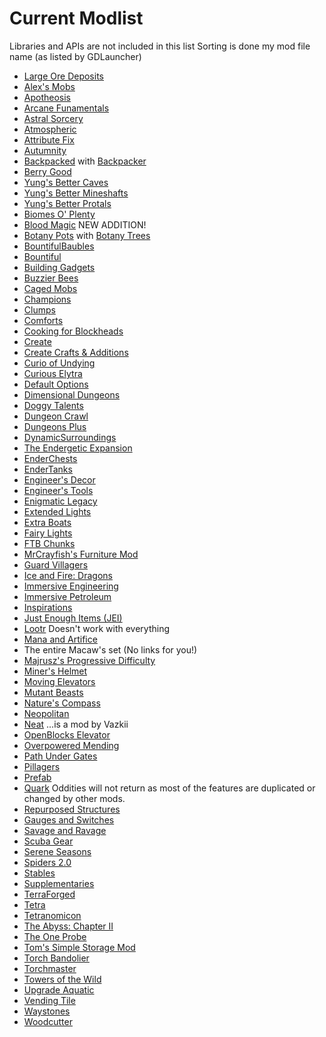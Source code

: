 # Current Modlist

Libraries and APIs are not included in this list
Sorting is done my mod file name (as listed by GDLauncher)

- [Large Ore Deposits](https://www.curseforge.com/minecraft/mc-mods/large-ore-deposits)
- [Alex's Mobs](https://www.curseforge.com/minecraft/mc-mods/alexs-mobs)
- [Apotheosis](https://www.curseforge.com/minecraft/mc-mods/apotheosis)
- [Arcane Funamentals](https://www.curseforge.com/minecraft/mc-mods/arcanefundamentals)
- [Astral Sorcery](https://www.curseforge.com/minecraft/mc-mods/astral-sorcery)
- [Atmospheric](https://www.curseforge.com/minecraft/mc-mods/atmospheric)
- [Attribute Fix](https://www.curseforge.com/minecraft/mc-mods/attributefix)
- [Autumnity](https://www.curseforge.com/minecraft/mc-mods/autumnity)
- [Backpacked](https://www.curseforge.com/minecraft/mc-mods/backpacked) with [Backpacker](https://www.curseforge.com/minecraft/mc-mods/backpacker)
- [Berry Good](https://www.curseforge.com/minecraft/mc-mods/berry-good)
- [Yung's Better Caves](https://www.curseforge.com/minecraft/mc-mods/yungs-better-caves)
- [Yung's Better Mineshafts](https://www.curseforge.com/minecraft/mc-mods/yungs-better-mineshafts-forge)
- [Yung's Better Protals](https://www.curseforge.com/minecraft/mc-mods/yungs-better-portals)
- [Biomes O' Plenty](https://www.curseforge.com/minecraft/mc-mods/biomes-o-plenty)
- [Blood Magic](https://www.curseforge.com/minecraft/mc-mods/blood-magic) NEW ADDITION!
- [Botany Pots](https://www.curseforge.com/minecraft/mc-mods/botany-pots) with [Botany Trees](https://www.curseforge.com/minecraft/mc-mods/botany-trees)
- [BountifulBaubles](https://www.curseforge.com/minecraft/mc-mods/bountifulbaubles)
- [Bountiful](https://www.curseforge.com/minecraft/mc-mods/bountiful)
- [Building Gadgets](https://www.curseforge.com/minecraft/mc-mods/building-gadgets)
- [Buzzier Bees](https://www.curseforge.com/minecraft/mc-mods/buzzier-bees)
- [Caged Mobs](https://www.curseforge.com/minecraft/mc-mods/caged-mobs)
- [Champions](https://www.curseforge.com/minecraft/mc-mods/champions)
- [Clumps](https://www.curseforge.com/minecraft/mc-mods/clumps)
- [Comforts](https://www.curseforge.com/minecraft/mc-mods/comforts)
- [Cooking for Blockheads](https://www.curseforge.com/minecraft/mc-mods/cooking-for-blockheads)
- [Create](https://www.curseforge.com/minecraft/mc-mods/create)
- [Create Crafts & Additions](https://www.curseforge.com/minecraft/mc-mods/createaddition)
- [Curio of Undying](https://www.curseforge.com/minecraft/mc-mods/curio-of-undying)
- [Curious Elytra](https://www.curseforge.com/minecraft/mc-mods/curious-elytra)
- [Default Options](https://www.curseforge.com/minecraft/mc-mods/default-options)
- [Dimensional Dungeons](https://www.curseforge.com/minecraft/mc-mods/dimensional-dungeons)
- [Doggy Talents](https://www.curseforge.com/minecraft/mc-mods/doggy-talents)
- [Dungeon Crawl](https://www.curseforge.com/minecraft/mc-mods/dungeon-crawl)
- [Dungeons Plus](https://www.curseforge.com/minecraft/mc-mods/dungeons-plus)
- [DynamicSurroundings](https://www.curseforge.com/minecraft/mc-mods/dynamic-surroundings)
- [The Endergetic Expansion](https://www.curseforge.com/minecraft/mc-mods/endergetic)
- [EnderChests](https://www.curseforge.com/minecraft/mc-mods/enderchests)
- [EnderTanks](https://www.curseforge.com/minecraft/mc-mods/endertanks)
- [Engineer's Decor](https://www.curseforge.com/minecraft/mc-mods/engineers-decor)
- [Engineer's Tools](https://www.curseforge.com/minecraft/mc-mods/engineers-tools)
- [Enigmatic Legacy](https://www.curseforge.com/minecraft/mc-mods/enigmatic-legacy)
- [Extended Lights](https://www.curseforge.com/minecraft/mc-mods/extended-lights-mod)
- [Extra Boats](https://www.curseforge.com/minecraft/mc-mods/extra-boats)
- [Fairy Lights](https://www.curseforge.com/minecraft/mc-mods/fairy-lights)
- [FTB Chunks](https://www.curseforge.com/minecraft/mc-mods/ftb-chunks)
- [MrCrayfish's Furniture Mod](https://www.curseforge.com/minecraft/mc-mods/mrcrayfish-furniture-mod)
- [Guard Villagers](https://www.curseforge.com/minecraft/mc-mods/guard-villagers)
- [Ice and Fire: Dragons](https://www.curseforge.com/minecraft/mc-mods/ice-and-fire-dragons)
- [Immersive Engineering](https://www.curseforge.com/minecraft/mc-mods/immersive-engineering)
- [Immersive Petroleum](https://www.curseforge.com/minecraft/mc-mods/immersive-petroleum)
- [Inspirations](https://www.curseforge.com/minecraft/mc-mods/inspirations)
- [Just Enough Items (JEI)](https://www.curseforge.com/minecraft/mc-mods/jei)
- [Lootr](https://www.curseforge.com/minecraft/mc-mods/lootr) Doesn't work with everything
- [Mana and Artifice](https://www.curseforge.com/minecraft/mc-mods/mana-and-artifice)
- The entire Macaw's set (No links for you!)
- [Majrusz's Progressive Difficulty](https://www.curseforge.com/minecraft/mc-mods/majruszs-progressive-difficulty)
- [Miner's Helmet](https://www.curseforge.com/minecraft/mc-mods/miners-helmet)
- [Moving Elevators](https://www.curseforge.com/minecraft/mc-mods/moving-elevators)
- [Mutant Beasts](https://www.curseforge.com/minecraft/mc-mods/mutant-beasts)
- [Nature's Compass](https://www.curseforge.com/minecraft/mc-mods/natures-compass)
- [Neopolitan](https://www.curseforge.com/minecraft/mc-mods/neapolitan)
- [Neat](https://www.curseforge.com/minecraft/mc-mods/neat) ...is a mod by Vazkii
- [OpenBlocks Elevator](https://www.curseforge.com/minecraft/mc-mods/arcanefundamentals)
- [Overpowered Mending](https://www.curseforge.com/minecraft/mc-mods/overpowered-mending)
- [Path Under Gates](https://www.curseforge.com/minecraft/mc-mods/path-under-gates)
- [Pillagers](https://www.curseforge.com/minecraft/mc-mods/pillagers)
- [Prefab](https://www.curseforge.com/minecraft/mc-mods/prefab)
- [Quark](https://www.curseforge.com/minecraft/mc-mods/quark) Oddities will not return as most of the features are duplicated or changed by other mods.
- [Repurposed Structures](https://www.curseforge.com/minecraft/mc-mods/repurposed-structures)
- [Gauges and Switches](https://www.curseforge.com/minecraft/mc-mods/redstone-gauges-and-switches)
- [Savage and Ravage](https://www.curseforge.com/minecraft/mc-mods/savage-and-ravage)
- [Scuba Gear](https://www.curseforge.com/minecraft/mc-mods/scuba-gear)
- [Serene Seasons](https://www.curseforge.com/minecraft/mc-mods/serene-seasons)
- [Spiders 2.0](https://www.curseforge.com/minecraft/mc-mods/spiders-2-0)
- [Stables](https://www.curseforge.com/minecraft/mc-mods/stables)
- [Supplementaries](https://www.curseforge.com/minecraft/mc-mods/supplementaries)
- [TerraForged](https://www.curseforge.com/minecraft/mc-mods/terraforged)
- [Tetra](https://www.curseforge.com/minecraft/mc-mods/tetra)
- [Tetranomicon](https://www.curseforge.com/minecraft/mc-mods/tetranomicon)
- [The Abyss: Chapter II](https://www.curseforge.com/minecraft/mc-mods/the-abyss-chapter-ii)
- [The One Probe](https://www.curseforge.com/minecraft/mc-mods/the-one-probe)
- [Tom's Simple Storage Mod](https://www.curseforge.com/minecraft/mc-mods/toms-storage)
- [Torch Bandolier](https://www.curseforge.com/minecraft/mc-mods/torch-bandolier)
- [Torchmaster](https://www.curseforge.com/minecraft/mc-mods/torchmaster)
- [Towers of the Wild](https://www.curseforge.com/minecraft/mc-mods/towers-of-the-wild)
- [Upgrade Aquatic](https://www.curseforge.com/minecraft/mc-mods/upgrade-aquatic)
- [Vending Tile](https://www.curseforge.com/minecraft/mc-mods/vending-tile)
- [Waystones](https://www.curseforge.com/minecraft/mc-mods/waystones)
- [Woodcutter](https://www.curseforge.com/minecraft/mc-mods/woodcutter-forge)

